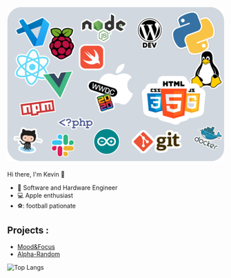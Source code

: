 
![Cover](https://github.com/kev0629/kev0629/blob/master/sticker.png)
---
Hi there, I'm Kevin 👋
- :briefcase: Software and Hardware Engineer
- :computer: Apple enthusiast
- ⚽: football pationate

## Projects :

- [Mood&Focus](https://github.com/kev0629/Mood-Focus)
- [Alpha-Random](https://github.com/kev0629/Alpha_Random)

![Top Langs](https://github-readme-stats.vercel.app/api/top-langs/?username=anuraghazra&layout=compact)
